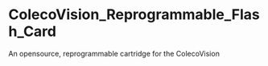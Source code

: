 # ColecoVision_Reprogrammable_Flash_Card
An opensource, reprogrammable cartridge for the ColecoVision
